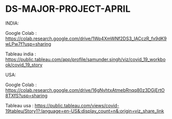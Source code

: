 # DS-MAJOR-PROJECT-APRIL

INDIA: 

 Google Colab :
  https://colab.research.google.com/drive/1Wp4XmWNf2DS3_IACczR_fx9dK9wLPw7f?usp=sharing


Tableau india :
   https://public.tableau.com/app/profile/samunder.singh/viz/covid_19_workbook/covid_19_story






  USA:
  
  
  
  Google Colab :
   https://colab.research.google.com/drive/16gNyhtxAtmebRnqq80z3DGjErtO8TXfS?usp=sharing



  Tableau usa :
  https://public.tableau.com/views/covid-19tableu/Story1?:language=en-US&:display_count=n&:origin=viz_share_link
  


